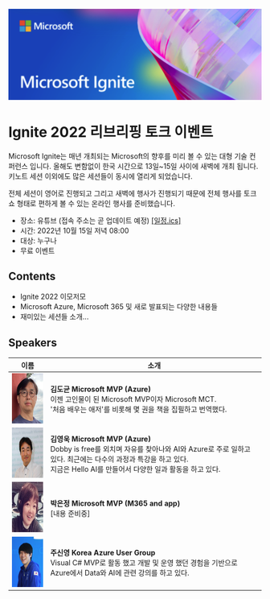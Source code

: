 ![header](../events/images/20221015/header.png)<br>

# Ignite 2022 리브리핑 토크 이벤트

Microsoft Ignite는 매년 개최되는 Microsoft의 향후를 미리 볼 수 있는 대형 기술 컨퍼런스 입니다. 올해도 변함없이 한국 시간으로 13일~15일 사이에 새벽에 개최 됩니다. 키노트 세션 이외에도 많은 세션들이 동시에 열리게 되었습니다. 

 전체 세션이 영어로 진행되고 그리고 새벽에 행사가 진행되기 때문에 전체 행사를 토크쇼 형태로 편하게 볼 수 있는 온라인 행사를 준비했습니다. 

- 장소: 유튜브 (접속 주소는 곧 업데이트 예정)
   [[일정.ics]](../events/images/20221015/Ignite%202022%20%EB%A6%AC%EB%B8%8C%EB%A6%AC%ED%95%91%20%ED%86%A0%ED%81%AC%20%EC%9D%B4%EB%B2%A4%ED%8A%B8.ics)
- 시간: 2022년 10월 15일 저녁 08:00
- 대상: 누구나
- 무료 이벤트

## Contents

- Ignite 2022 이모저모
- Microsoft Azure, Microsoft 365 및 새로 발표되는 다양한 내용들
- 재미있는 세션들 소개... 

## Speakers
|이름|소개|
|--------------------------------------------------------------------------------------------------------------|-----------------------------------------------------------------------------------------------------------------------------------------------------------------|
| <img src = "../events/images/20221015/김도균.png" height = "100" width = "100" > | <b>김도균 Microsoft MVP (Azure)</b><br> 이젠 고인물이 된 Microsoft MVP이자 Microsoft MCT.<br> '처음 배우는 애저'를 비롯해 몇 권을 책을 집필하고 번역했다.|
|<img src="../events/images/20221015/김영욱.png" height="100" width="100">|<b>김영욱 Microsoft MVP (Azure)</b><br> Dobby is free를 외치며 자유를 찾아나와 AI와 Azure로 주로 일하고 있다. 최근에는 다수의 과정과 특강을 하고 있다. <br> 지금은 Hello AI를 만들어서 다양한 일과 활동을 하고 있다.|
|<img src="../events/images/20221015/박은정.jpeg" height="100" width="100">|<b>박은정 Microsoft MVP (M365 and app)</b><br> [내용 준비중]|
|<img src="../events/images/20221015/주신영.png" height="100" width="100">|<b>주신영 Korea Azure User Group</b><br> Visual C# MVP로 활동 했고 개발 및 운영 했던 경험을 기반으로 Azure에서 Data와 AI에 관련 강의를 하고 있다.|


